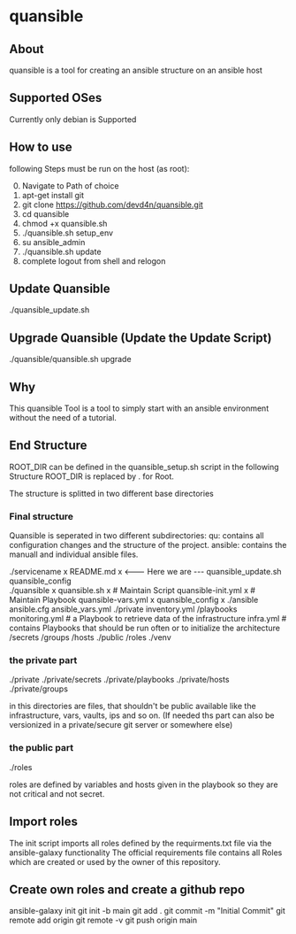 # quansible

## About
quansible is a tool for creating an ansible structure on an ansible host

## Supported OSes

Currently only debian is Supported

## How to use

following Steps must be run on the host (as root):

0. Navigate to Path of choice
1. apt-get install git
2. git clone https://github.com/devd4n/quansible.git
3. cd quansible
4. chmod +x quansible.sh
5. ./quansible.sh setup_env
6. su ansible_admin
7. ./quansible.sh update
8. complete logout from shell and relogon

## Update Quansible
./quansible_update.sh

## Upgrade Quansible (Update the Update Script)
./quansible/quansible.sh upgrade

## Why

This quansible Tool is a tool to simply start with an ansible environment without the need of a tutorial.

## End Structure

ROOT_DIR can be defined in the quansible_setup.sh script
in the following Structure ROOT_DIR is replaced by . for Root.

The structure is splitted in two different base directories

### Final structure

Quansible is seperated in two different subdirectories:
qu: contains all configuration changes and the structure of the project.
ansible: contains the manuall and individual ansible files.

./servicename                 x
  README.md                   x <--- Here we are ---
  quansible_update.sh
  quansible_config               
  ./quansible                 x
     quansible.sh             x # Maintain Script
     quansible-init.yml       x # Maintain Playbook
     quansible-vars.yml       x
     quansible_config         x
  ./ansible       
    ansible.cfg
    ansible_vars.yml
    ./private
      inventory.yml
      /playbooks
          monitoring.yml         # a Playbook to retrieve data of the infrastructure
          infra.yml       # contains Playbooks that should be run often or to initialize the architecture
      /secrets
      /groups
      /hosts
    ./public
        /roles
  ./venv

### the private part

./private
./private/secrets
./private/playbooks
./private/hosts
./private/groups

in this directories are files, that shouldn't be public available like the infrastructure, vars, vaults, ips and so on. (If needed ths part can also be versionized in a private/secure git server or somewhere else)

### the public part

./roles

roles are defined by variables and hosts given in the playbook so they are not critical and not secret.

## Import roles

The init script imports all roles defined by the requirments.txt file via the ansible-galaxy functionality
The official requirements file contains all Roles which are created or used by the owner of this repository.

## Create own roles and create a github repo

ansible-galaxy init <rolename>
git init -b main
git add .
git commit -m "Initial Commit"
git remote add origin <Git Repo Url>
git remote -v
git push origin main
